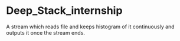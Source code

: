 # Deep_Stack_internship
A stream which reads file and keeps histogram of it continuously and outputs it once the stream ends.
